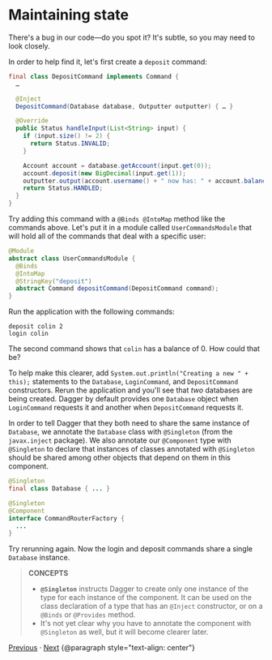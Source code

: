 # Maintaining state

There's a bug in our code—do you spot it? It's subtle, so you may need to look
closely.

In order to help find it, let's first create a `deposit` command:

```java
final class DepositCommand implements Command {
  …

  @Inject
  DepositCommand(Database database, Outputter outputter) { … }

  @Override
  public Status handleInput(List<String> input) {
    if (input.size() != 2) {
      return Status.INVALID;
    }

    Account account = database.getAccount(input.get(0));
    account.deposit(new BigDecimal(input.get(1));
    outputter.output(account.username() + " now has: " + account.balance());
    return Status.HANDLED;
  }
}
```

Try adding this command with a `@Binds @IntoMap` method like the commands above.
Let's put it in a module called `UserCommandsModule` that will hold all of the
commands that deal with a specific user:

```java
@Module
abstract class UserCommandsModule {
  @Binds
  @IntoMap
  @StringKey("deposit")
  abstract Command depositCommand(DepositCommand command);
}
```

Run the application with the following commands:

```
deposit colin 2
login colin
```

The second command shows that `colin` has a balance of 0. How could that be?

To help make this clearer, add `System.out.println("Creating a new " + this);`
statements to the `Database`, `LoginCommand`, and `DepositCommand` constructors.
Rerun the application and you'll see that _two_ databases are being created.
Dagger by default provides one `Database` object when `LoginCommand` requests it
and another when `DepositCommand` requests it.

In order to tell Dagger that they both need to share the same instance of
`Database`, we annotate the `Database` class with `@Singleton` (from the
`javax.inject` package). We also annotate our `@Component` type with
`@Singleton` to declare that instances of classes annotated with `@Singleton`
should be shared among other objects that depend on them in this component.

```java
@Singleton
final class Database { ... }

@Singleton
@Component
interface CommandRouterFactory {
  ...
}
```

Try rerunning again. Now the login and deposit commands share a single
`Database` instance.

> **CONCEPTS**
>
> *   **`@Singleton`** instructs Dagger to create only one instance of the type
>     for each instance of the component. It can be used on the class
>     declaration of a type that has an `@Inject` constructor, or on a `@Binds`
>     or `@Provides` method.
> *   It's not yet clear why you have to annotate the component with
>     `@Singleton` as well, but it will become clearer later.

[Previous](08-user-specific-types) · [Next](10-deposit-after-login)
{@paragraph style="text-align: center"}

